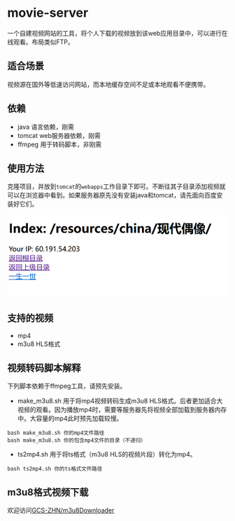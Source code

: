 # movie-server
一个自建视频网站的工具，将个人下载的视频放到该web应用目录中，可以进行在线观看。布局类似FTP。
## 适合场景
视频源在国外等低速访问网站，而本地缓存空间不足或本地观看不便携带。

## 依赖
- java 语言依赖，刚需
- tomcat web服务器依赖，刚需
- ffmpeg 用于转码脚本，非刚需

## 使用方法
克隆项目，并放到`tomcat`的`webapps`工作目录下即可。不断往其子目录添加视频就可以在浏览器中看到。如果服务器原先没有安装java和tomcat，请先面向百度安装好它们。

![视频目录](fig/fig.png)

## 支持的视频
- mp4
- m3u8 HLS格式

## 视频转码脚本解释
下列脚本依赖于ffmpeg工具，请预先安装。

- make_m3u8.sh
用于将mp4视频转码生成m3u8 HLS格式。后者更加适合大视频的观看。因为播放mp4时，需要等服务器先将视频全部加载到服务器内存中。大容量的mp4此时预先加载较慢。
```shell
bash make_m3u8.sh 你的mp4文件路径
bash make_m3u8.sh 你的包含mp4文件的目录（不递归）
```

- ts2mp4.sh
用于将ts格式（m3u8 HLS的视频片段）转化为mp4。
```shell
bash ts2mp4.sh 你的ts格式文件路径
```

## m3u8格式视频下载
欢迎访问[GCS-ZHN/m3u8Downloader](https://github.com/GCS-ZHN/m3u8Downloader)

